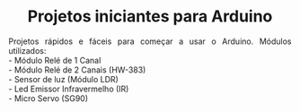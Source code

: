 <h1 align="center">Projetos iniciantes para Arduino</h1>
<p align="justify">Projetos rápidos e fáceis para começar a usar o Arduino. Módulos utilizados:<br>
- Módulo Relé de 1 Canal<br>
- Módulo Relé de 2 Canais (HW-383)<br>
- Sensor de luz (Módulo LDR)<br>
- Led Emissor Infravermelho (IR)<br>
- Micro Servo (SG90)</p>
